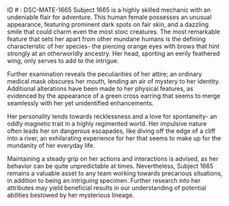 ID # : DSC-MATE-1665
Subject 1665 is a highly skilled mechanic with an undeniable flair for adventure. This human female possesses an unusual appearance, featuring prominent dark spots on fair skin, and a dazzling smile that could charm even the most stoic creatures. The most remarkable feature that sets her apart from other mundane humans is the defining characteristic of her species- the piercing orange eyes with brows that hint strongly at an otherworldly ancestry. Her head, sporting an eerily feathered wing, only serves to add to the intrigue.

Further examination reveals the peculiarities of her attire; an ordinary medical mask obscures her mouth, lending an air of mystery to her identity. Additional alterations have been made to her physical features, as evidenced by the appearance of a green cross earring that seems to merge seamlessly with her yet unidentified enhancements.

Her personality tends towards recklessness and a love for spontaneity- an oddly magnetic trait in a highly regimented world. Her impulsive nature often leads her on dangerous escapades, like diving off the edge of a cliff into a river, an exhilarating experience for her that seems to make up for the mundanity of her everyday life. 

Maintaining a steady grip on her actions and interactions is advised, as her behavior can be quite unpredictable at times. Nevertheless, Subject 1665 remains a valuable asset to any team working towards precarious situations, in addition to being an intriguing specimen. Further research into her attributes may yield beneficial results in our understanding of potential abilities bestowed by her mysterious lineage.